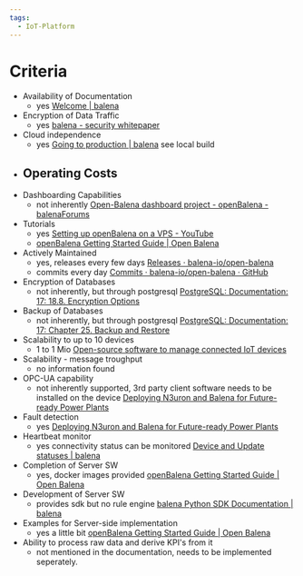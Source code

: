 ```yaml
---
tags:
  - IoT-Platform
---
```

# Criteria
- Availability of Documentation
	- yes [Welcome | balena](https://docs.balena.io/learn/welcome/introduction/)
- Encryption of Data Traffic
	- yes [balena - security whitepaper](https://cdn.prod.website-files.com/636ab6ba0e1bd250e3aaedaf/67573fbc8b4e2c6793bf645f_balena%20-%20security%20whitepaper.pdf)
- Cloud independence
	- yes [Going to production | balena](https://docs.balena.io/learn/welcome/production-plan/) see local build
- Operating Costs
	- 
- Dashboarding Capabilities
	- not inherently [Open-Balena dashboard project - openBalena - balenaForums](https://forums.balena.io/t/open-balena-dashboard-project/221998?utm_source=chatgpt.com)
- Tutorials
	-  yes [Setting up openBalena on a VPS - YouTube](https://www.youtube.com/watch?v=3eVwLxfh3k8)
	- [openBalena Getting Started Guide | Open Balena](https://open-balena.pages.dev/getting-started/?utm_source=chatgpt.com)
- Actively Maintained
	- yes, releases every few days [Releases · balena-io/open-balena](https://github.com/balena-io/open-balena/releases)
	- commits every day [Commits · balena-io/open-balena · GitHub](https://github.com/balena-io/open-balena/commits)
- Encryption of Databases
	- not inherently, but through postgresql [PostgreSQL: Documentation: 17: 18.8. Encryption Options](https://www.postgresql.org/docs/current/encryption-options.html)
- Backup of Databases
	- not inherently, but through postgresql [PostgreSQL: Documentation: 17: Chapter 25. Backup and Restore](https://www.postgresql.org/docs/current/backup.html)
- Scalability to up to 10 devices
	- 1 to 1 Mio [Open-source software to manage connected IoT devices](https://www.balena.io/open)
- Scalability - message troughput
	- no information found
- OPC-UA capability
	- not inherently supported, 3rd party client software needs to be installed on the device [Deploying N3uron and Balena for Future-ready Power Plants](https://n3uron.com/deploying-balena-and-n3uron-for-future-ready-power-plants/?utm_source=chatgpt.com)  
- Fault detection
	- yes [Deploying N3uron and Balena for Future-ready Power Plants](https://n3uron.com/deploying-balena-and-n3uron-for-future-ready-power-plants/?utm_source=chatgpt.com)
- Heartbeat monitor
	- yes connectivity status can be monitored [Device and Update statuses | balena](https://docs.balena.io/learn/manage/device-statuses/)
- Completion of Server SW
	- yes, docker images provided [openBalena Getting Started Guide | Open Balena](https://open-balena-docs.balena.io/getting-started/)
- Development of Server SW
	- provides sdk but no rule engine [balena Python SDK Documentation | balena](https://docs.balena.io/reference/sdk/python-sdk/latest/)
- Examples for Server-side implementation
	- yes a little bit [openBalena Getting Started Guide | Open Balena](https://open-balena.pages.dev/getting-started/)
- Ability to process raw data and derive KPI's from it
	- not mentioned in the documentation, needs to be implemented seperately.